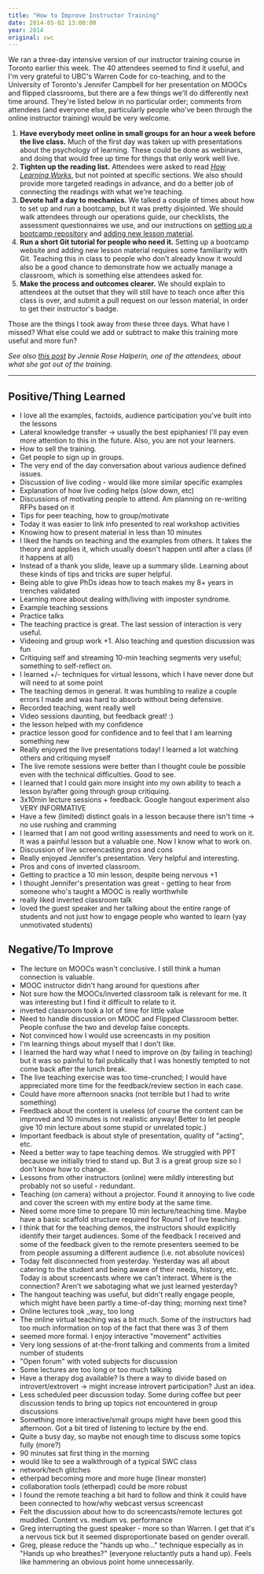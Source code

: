 ```yaml
---
title: "How to Improve Instructor Training"
date: 2014-05-02 13:00:00
year: 2014
original: swc
---
```

<p>
  We ran a three-day intensive version of our instructor training course
  in Toronto earlier this week.
  The 40 attendees seemed to find it useful,
  and I'm very grateful to UBC's Warren Code for co-teaching,
  and to the University of Toronto's Jennifer Campbell for her presentation on MOOCs and flipped classrooms,
  but there are a few things we'll do differently next time around.
  They're listed below in no particular order;
  comments from attendees
  (and everyone else, particularly people who've been through the online instructor training)
  would be very welcome.
</p>
<ol>

  <li>
    <strong>Have everybody meet online in small groups for an hour a week before the live class.</strong>
    Much of the first day was taken up with presentations about the psychology of learning.
    These could be done as webinars,
    and doing that would free up time for things that only work well live.
  </li>

  <li>
    <strong>Tighten up the reading list.</strong>
    Attendees were asked to read
    <a href="http://www.amazon.com/How-Learning-Works-Research-Based-Jossey-Bass/dp/0470484101/"><em>How Learning Works</em></a>,
    but not pointed at specific sections.
    We also should provide more targeted readings in advance,
    and do a better job of connecting the readings with what we're teaching.
  </li>

  <li>
    <strong>Devote half a day to mechanics.</strong>
    We talked a couple of times about how to set up and run a bootcamp,
    but it was pretty disjointed.
    We should walk attendees through our operations guide,
    our checklists,
    the assessment questionnaires we use,
    and our instructions on
    <a href="https://vimeo.com/87241285">setting up a bootcamp repository</a>
    and
    <a href="https://vimeo.com/92273942">adding new lesson material</a>.
  </li>

  <li>
    <strong>Run a short Git tutorial for people who need it.</strong>
    Setting up a bootcamp website and adding new lesson material requires some familiarity with Git.
    Teaching this in class to people who don't already know it
    would also be a good chance to demonstrate how we actually manage a classroom,
    which is something else attendees asked for.
  </li>

  <li>
    <strong>Make the process and outcomes clearer.</strong>
    We should explain to attendees at the outset
    that they will still have to teach once after this class is over,
    and submit a pull request on our lesson material,
    in order to get their instructor's badge.
  </li>

</ol>

<p>
  Those are the things I took away from these three days.
  What have I missed?
  What else could we add or subtract to make this training more useful and more fun?
</p>
<p>
  <em>
    See also <a href="http://mozillascience.org/from-the-lab-to-the-library-software-carpentry-and-collaborative-learning/">this post</a>
    by Jennie Rose Halperin,
    one of the attendees,
    about what she got out of the training.
  </em>
</p>
<hr/>
<h2>Positive/Thing Learned</h2>
<ul>
  <li>I love all the examples, factoids, audience participation you've built into the lessons</li>
  <li>Lateral knowledge transfer &rarr; usually the best epiphanies! I'll pay even more attention to this in the future. Also, you are not your learners.</li>
  <li>How to sell the training.</li>
  <li>Get people to sign up in groups.</li>
  <li>The very end of the day conversation about various audience defined issues.</li>
  <li>Discussion of live coding - would like more similar specific examples</li>
  <li>Explanation of how live coding helps (slow down, etc)</li>
  <li>Discussions of motivating people to attend. Am planning on re-writing RFPs based on it</li>
  <li>Tips for peer teaching, how to group/motivate</li>
  <li>Today it was easier to link info presented to real workshop activities</li>
  <li>Knowing how to present material in less than 10 minutes</li>
  <li>I liked the hands on teaching and the examples from others. It takes the theory and applies it, which usually doesn't happen until after a class (if it happens at all)</li>
  <li>Instead of a thank you slide, leave up a summary slide. Learning about these kinds of tips and tricks are super helpful.</li>
  <li>Being able to give PhDs ideas how to teach makes my 8+ years in trenches validated</li>
  <li>Learning more about dealing with/living with imposter syndrome.</li>
  <li>Example teaching sessions</li>
  <li>Practice talks</li>
  <li>The teaching practice is great. The last session of interaction is very useful.</li>
  <li>Videoing and group work +1. Also teaching and question discussion was fun</li>
  <li>Critiquing self and streaming 10-min teaching segments very useful; something to self-reflect on.</li>
  <li>I learned +/- techniques for virtual lessons, which I have never done but will need to at some point</li>
  <li>The teaching demos in general. It was humbling to realize a couple errors I made and was hard to absorb without being defensive.</li>
  <li>Recorded teaching, went really well</li>
  <li>Video sessions daunting, but feedback great! :)</li>
  <li>the lesson helped with my confidence</li>
  <li>practice lesson good for confidence and to feel that I am learning something new</li>
  <li>Really enjoyed the live presentations today! I learned a lot watching others and critiquing myself</li>
  <li>The live remote sessions were better than I thought coule be possible even with the technical difficulties. Good to see.</li>
  <li>I learned that I could gain more insight into my own ability to teach a lesson by/after going through group critiquing.</li>
  <li>3x10min lecture sessions + feedback. Google hangout experiment also VERY INFORMATIVE</li>
  <li>Have a few (limited) distinct goals in a lesson because there isn't time &rarr; no use rushing and cramming</li>
  <li>I learned that I am not good writing assessments and need to work on it. It was a painful lesson but a valuable one. Now I know what to work on.</li>
  <li>Discussion of live screencasting pros and cons</li>
  <li>Really enjoyed Jennifer's presentation. Very helpful and interesting.</li>
  <li>Pros and cons of inverted classroom.</li>
  <li>Getting to practice a 10 min lesson, despite being nervous +1</li>
  <li>I thought Jennifer's presentation was great - getting to hear from someone who's taught a MOOC is really worthwhile</li>
  <li>really liked inverted classroom talk</li>
  <li>loved the guest speaker and her talking about the entire range of students and not just how to engage people who wanted to learn (yay unmotivated students)</li>
</ul>

<h2>Negative/To Improve</h2>

<ul>
  <li>The lecture on MOOCs wasn't conclusive. I still think a human connection is valuable.</li>
  <li>MOOC instructor didn't hang around for questions after</li>
  <li>Not sure how the MOOCs/inverted classroom talk is relevant for me. It was interesting but I find it difficult to relate to it.</li>
  <li>inverted classroom took a lot of time for little value</li>
  <li>Need to handle discussion on MOOC and Flipped Classroom better. People confuse the two and develop false concepts.</li>
  <li>Not convinced how I would use screencasts in my position</li>
  <li>I'm learning things about myself that I don't like.</li>
  <li>I learned the hard way what I need to improve on (by failing in teaching) but it was so painful to fail publically that I was honestly tempted to not come back after the lunch break.</li>
  <li>The live teaching exercise was too time-crunched; I would have appreciated more time for the feedback/review section in each case.</li>
  <li>Could have more afternoon snacks (not terrible but I had to write something)</li>
  <li>Feedback about the content is useless (of course the content can be improved and 10 minutes is not realistic anyway! Better to let people give 10 min lecture about some stupid or unrelated topic.)</li>
  <li>Important feedback is about style of presentation, quality of "acting", etc.</li>
  <li>Need a better way to tape teaching demos. We struggled with PPT because we initially tried to stand up. But 3 is a great group size so I don't know how to change.</li>
  <li>Lessons from other instructors (online) were mildly interesting but probably not so useful - redundant.</li>
  <li>Teaching (on camera) without a projector. Found it annoying to live code and cover the screen with my entire body at the same time.</li>
  <li>Need some more time to prepare 10 min lecture/teaching time. Maybe have a basic scaffold structure required for Round 1 of live teaching.</li>
  <li>I think that for the teaching demos, the instructors should explicitly identify their target audiences. Some of the feedback I received and some of the feedback given to the remote presenters seemed to be from people assuming a different audience (i.e. not absolute novices)</li>
  <li>Today felt disconnected from yesterday. Yesterday was all about catering to the student and being aware of their needs, history, etc. Today is about screencasts where we can't interact. Where is the connection? Aren't we sabotaging what we just learned yesterday?</li>
  <li>The hangout teaching was useful, but didn't really engage people, which might have been partly a time-of-day thing; morning next time?</li>
  <li>Online lectures took _way_ too long</li>
  <li>The online virtual teaching was a bit much. Some of the instructors had too much information on top of the fact that there was 3 of them</li>
  <li>seemed more formal. I enjoy interactive "movement" activities</li>
  <li>Very long sessions of at-the-front talking and comments from a limited number of students</li>
  <li>"Open forum" with voted subjects for discussion</li>
  <li>Some lectures are too long or too much talking</li>
  <li>Have a therapy dog available? Is there a way to divide based on introvert/extrovert &rarr; might increase introvert participation? Just an idea.</li>
  <li>Less scheduled peer discussion today. Some during coffee but peer discussion tends to bring up topics not encountered in group discussions</li>
  <li>Something more interactive/small groups might have been good this afternoon. Got a bit tired of listening to lecture by the end.</li>
  <li>Quite a busy day, so maybe not enough time to discuss some topics fully (more?)</li>
  <li>90 minutes sat first thing in the morning</li>
  <li>would like to see a walkthrough of a typical SWC class</li>
  <li>network/tech glitches</li>
  <li>etherpad becoming more and more huge (linear monster)</li>
  <li>collaboration tools (etherpad) could be more robust</li>
  <li>I found the remote teaching a bit hard to follow and think it could have been connected to how/why webcast versus screencast</li>
  <li>Felt the discussion about how to do screencasts/remote lectures got muddled. Content vs. medium vs. performance</li>
  <li>Greg interrupting the guest speaker - more so than Warren. I get that it's a nervous tick but it seemed disproportionate based on gender overall.</li>
  <li>Greg, please reduce the "hands up who…" technique especially as in "Hands up who breathes?" (everyone reluctantly puts a hand up). Feels like hammering an obvious point home unnecessarily.</li>
</ul>
